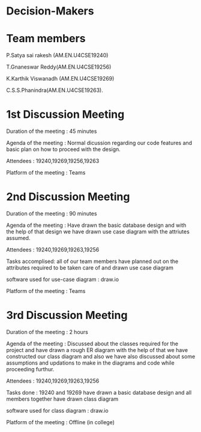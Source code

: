 # Decision-Makers

# Team members

P.Satya sai rakesh (AM.EN.U4CSE19240)

T.Gnaneswar Reddy(AM.EN.U4CSE19256)

K.Karthik Viswanadh (AM.EN.U4CSE19269)

C.S.S.Phanindra(AM.EN.U4CSE19263).

# 1st Discussion Meeting

Duration of the meeting : 45 minutes

Agenda of the meeting : Normal dicussion regarding our code features  and basic plan on how to proceed with the design.

Attendees : 19240,19269,19256,19263

Platform of the meeting : Teams

# 2nd Discussion Meeting

Duration of the meeting : 90 minutes

Agenda of the meeting : Have drawn the basic database design and with the help of that design we have drawn use case diagram with the attriutes assumed.

Attendees : 19240,19269,19263,19256

Tasks accomplised: all of our team members have planned out on the attributes required to be taken care of and drawn use case diagram

software used for use-case diagram : draw.io

Platform of the meeting : Teams


# 3rd Discussion Meeting

Duration of the meeting : 2 hours

Agenda of the meeting : Discussed about the classes required for the project and have drawn a rough ER diagram with the help of that we have constructed our class diagram and also we have also discussed about some assumptions and updations to make in the diagrams and code while proceeding furthur.

Attendees : 19240,19269,19263,19256

Tasks done : 19240 and 19269 have drawn a basic database design and all members together have drawn class diagram

software used for class diagram : draw.io

Platform of the meeting : Offline (in college)

